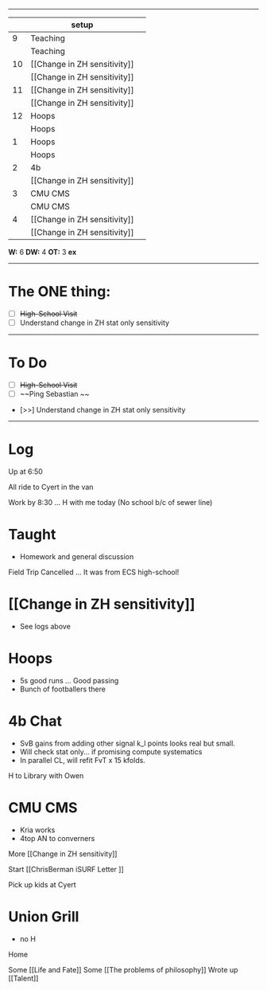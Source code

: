 
---

|     | setup                        |     |
| --- | ---------------------------- | --- |
| 9   | Teaching                     |     |
|     | Teaching                     |     |
| 10  | [[Change in ZH sensitivity]] |     |
|     | [[Change in ZH sensitivity]] |     |
| 11  | [[Change in ZH sensitivity]] |     |
|     | [[Change in ZH sensitivity]] |     |
| 12  | Hoops                        |     |
|     | Hoops                        |     |
| 1   | Hoops                        |     |
|     | Hoops                        |     |
| 2   | 4b                           |     |
|     | [[Change in ZH sensitivity]] |     |
| 3   | CMU CMS                      |     |
|     | CMU CMS                      |     |
| 4   | [[Change in ZH sensitivity]] |     |
|     | [[Change in ZH sensitivity]] |     |

**W:** 6
**DW:** 4
**OT:** 3
**ex** 

---
# The ONE thing: 
- [ ] ~~High-School Visit~~
- [ ] Understand change in ZH stat only sensitivity 

---
# To Do

- [ ] ~~High-School Visit~~
- [ ]  ~~Ping Sebastian ~~
- [>>] Understand change in ZH stat only sensitivity 

---

# Log

Up at 6:50 

All ride to Cyert in the van

Work by 8:30 ... H with me today (No school b/c of sewer line)

# Taught
- Homework and general discussion

Field Trip Cancelled ... It was from ECS high-school!

# [[Change in ZH sensitivity]]
- See logs above

# Hoops
- 5s good runs ... Good passing
- Bunch of footballers there 

# 4b Chat
- SvB gains from adding other signal k_l points looks real but small. 
- Will check stat only... if promising compute systematics
- In parallel CL, will refit FvT x 15 kfolds.

H to Library with Owen

# CMU CMS 
- Kria works
- 4top AN to converners 

More [[Change in ZH sensitivity]]

Start [[ChrisBerman iSURF Letter ]]

Pick up kids at Cyert 

# Union Grill 
- no H

Home 

Some [[Life and Fate]]
Some [[The problems of philosophy]]
Wrote up [[Talent]]
